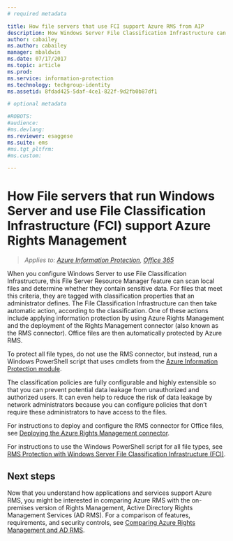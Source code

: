 ```yaml
---
# required metadata

title: How file servers that use FCI support Azure RMS from AIP
description: How Windows Server File Classification Infrastructure can be used with Azure RMS when you deploy the RMS connector to automatically protect Office documents.
author: cabailey
ms.author: cabailey
manager: mbaldwin
ms.date: 07/17/2017
ms.topic: article
ms.prod:
ms.service: information-protection
ms.technology: techgroup-identity
ms.assetid: 8fdad425-5daf-4ce1-822f-9d2fb0b87df1

# optional metadata

#ROBOTS:
#audience:
#ms.devlang:
ms.reviewer: esaggese
ms.suite: ems
#ms.tgt_pltfrm:
#ms.custom:

---
```



# How File servers that run Windows Server and use File Classification Infrastructure (FCI) support Azure Rights Management

>*Applies to: [Azure Information Protection](https://azure.microsoft.com/pricing/details/information-protection), [Office 365](http://download.microsoft.com/download/E/C/F/ECF42E71-4EC0-48FF-AA00-577AC14D5B5C/Azure_Information_Protection_licensing_datasheet_EN-US.pdf)*


When you configure Windows Server to use File Classification Infrastructure, this File Server Resource Manager feature can scan local files and determine whether they contain sensitive data. For files that meet this criteria, they are tagged with classification properties that an administrator defines. The File Classification Infrastructure can then take automatic action, according to the classification. One of these actions include applying information protection by using Azure Rights Management and the deployment of the Rights Management connector (also known as the RMS connector). Office files are then automatically protected by Azure RMS.

To protect all file types, do not use the RMS connector, but instead, run a Windows PowerShell script that uses cmdlets from the [Azure Information Protection module](../rms-client/client-admin-guide-powershell.md).

The classification policies are fully configurable and highly extensible so that you can prevent potential data leakage from unauthorized and authorized users. It can even help to reduce the risk of data leakage by network administrators because you can configure policies that don’t require these administrators to have access to the files.

For instructions to deploy and configure the RMS connector for Office files, see [Deploying the Azure Rights Management connector](../deploy-use/deploy-rms-connector.md).

For instructions to use the Windows PowerShell script for all file types, see [RMS Protection with Windows Server File Classification Infrastructure &#40;FCI&#41;](../rms-client/configure-fci.md).



## Next steps
Now that you understand how applications and services support Azure RMS, you might be interested in comparing Azure RMS with the on-premises version of Rights Management, Active Directory Rights Management Services (AD RMS). For a comparison of features, requirements, and security controls, see [Comparing Azure Rights Management and AD RMS](compare-azure-rms-ad-rms.md).


